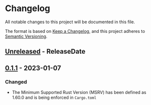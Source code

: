 # Changelog
All notable changes to this project will be documented in this file.

The format is based on [Keep a Changelog](https://keepachangelog.com/en/1.0.0/),
and this project adheres to [Semantic Versioning](https://semver.org/spec/v2.0.0.html).

<!-- next-header -->
## [Unreleased] - ReleaseDate

## [0.1.1] - 2023-01-07
### Changed
* The Minimum Supported Rust Version (MSRV) has been defined as 1.60.0 and is being enforced in `Cargo.toml`

<!-- next-url -->
[Unreleased]: https://github.com/rursprung/adafruit-bluefruit-protocol-rs/compare/v0.1.1...HEAD
[0.1.1]: https://github.com/rursprung/adafruit-bluefruit-protocol-rs/compare/v0.1.0...v0.1.1
